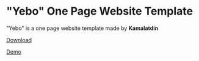 <h1>"Yebo" One Page Website Template</h1>
<p>"Yebo" is a one page website template made by <b>Kamalatdin</b></p>
<p><a href="https://github.com/Kamalatdin03/yebo/archive/master.zip">Download</a></p>
<p><a href="https://kamalatdin03.github.io/yebo/">Demo</a></p>
